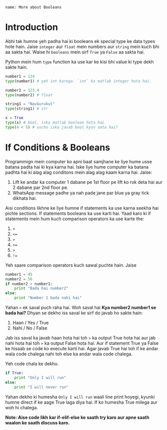 ```ngMeta
name: More about Booleans
```

# Introduction

Abhi tak humne yeh padha hai ki booleans ek special type ke data types hote hain. Jaise `integer` aur `float` mein numbers aur `string` mein kuch bhi aa sakta hai. Waise hi `booleans` mein sirf `True` ya `False` aa sakta hai.

Python mein hum `type` function ka use kar ke kisi bhi value ki type dekh sakte hain.

```python
number1 = 124
type(number1) # yeh int karega. `int` ka matlab integer hota hai.

number2 = 123.4
type(number2) # float

string1 = "NavGurukul"
type(string1) # str

x = True
type(x) # bool. iska matlab boolean hota hai
type(4 < 5) # socho iska javab bool kyun aata hai?
```

# If Conditions & Booleans

Programmign mein computer ko apni baat samjhane ke liye hume usse batana padta hai ki kya karna hai. Iske liye hume computer ka batana padhta hai ki alag alag conditons mein alag alag kaam karna hai. Jaise:

1. Lift ke andar ka computer 1 dabane pe 1st floor pe lift ko rok deta hai aur 2 dabane par 2nd floor pe.
2. WhatsApp message padhe ya nah pade jane par blue ya gray tick dikhata hai.

Aisi conditions likhne ke liye humne if statements ka use karna seekha hai pichle sections. If statements booleans ka use karti hai. Yaad karo ki if statements mein hum kuch comparison operators ka use karte the:

1. `<`
2. `<=`
3. `>`
4. `>=`
5. `>`
6. `!=`

Yeh saare comparison operators kuch sawal puchte hain. Jaise

```python
number1 = 45
number2 = 56
if number2 > number1:
	print "Bada hai number2"
else:
	print "Number 2 bada nahi hai"
```

Yahan `>` ek saval puch raha hai. Woh saval hai **Kya number2 number1 se bada hai?** Dhyan se dekho iss saval ke sirf do javab ho sakte hain:

1. Haan / Yes / True
2. Nahi / No / False

Jab iss saval ka javab haan hota hai toh `>` ka output True hota hai aur jab nahi hota hai toh `>` ka output False hota hai. Aur if statement True ya False ke hisaab se code ko execute karti hai. Agar javab True hai toh if ke andar wala code chalega nahi toh else ka andar wala code chalega.

Yeh code chala ke dekho.

```python
if True:
	print "Only I will run"
else:
	print "I will never run"
```

Yahan dekho ki humesha `Only I will run` waali line print hoyegi, kyunki humne direct if ke aage True laga diya hai. If ko humesha True milega aur woh hi chalega.

**Note: Aise code likh kar if-elif-else ke saath try karo aur apne saath waalon ke saath discuss karo.**